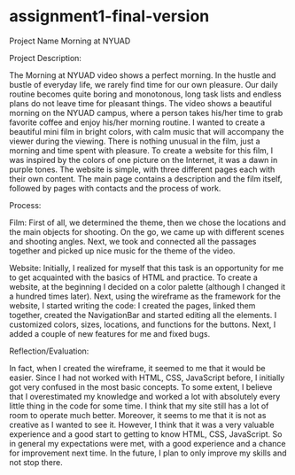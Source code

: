 # assignment1-final-version
Project Name
Morning at NYUAD



Project Description: 

The Morning at NYUAD video shows a perfect morning. In the hustle and bustle of everyday life, we rarely find time for our own pleasure. Our daily routine becomes quite boring and monotonous, long task lists and endless plans do not leave time for pleasant things. The video shows a beautiful morning on the NYUAD campus, where a person takes his/her time to grab favorite coffee and enjoy his/her morning routine. I wanted to create a beautiful mini film in bright colors, with calm music that will accompany the viewer during the viewing. There is nothing unusual in the film, just a morning and time spent with pleasure. To create a website for this film, I was inspired by the colors of one picture on the Internet, it was a dawn in purple tones. The website is simple, with three different pages each with their own content. The main page contains a description and the film itself, followed by pages with contacts and the process of work.




Process:

Film: First of all, we determined the theme, then we chose the locations and the main objects for shooting. On the go, we came up with different scenes and shooting angles. Next, we took and connected all the passages together and picked up nice music for the theme of the video.

Website: Initially, I realized for myself that this task is an opportunity for me to get acquainted with the basics of HTML and practice. To create a website, at the beginning I decided on a color palette (although I changed it a hundred times later). Next, using the wireframe as the framework for the website, I started writing the code: I created the pages, linked them together, created the NavigationBar and started editing all the elements. I customized colors, sizes, locations, and functions for the buttons. Next, I added a couple of new features for me and fixed bugs.




Reflection/Evaluation:

In fact, when I created the wireframe, it seemed to me that it would be easier. Since I had not worked with HTML, CSS, JavaScript before, I initially got very confused in the most basic concepts. To some extent, I believe that I overestimated my knowledge and worked a lot with absolutely every little thing in the code for some time. I think that my site still has a lot of room to operate much better. Moreover, it seems to me that it is not as creative as I wanted to see it. However, I think that it was a very valuable experience and a good start to getting to know HTML, CSS, JavaScript. So in general my expectations were met, with a good experience and a chance for improvement next time. In the future, I plan to only improve my skills and not stop there.


